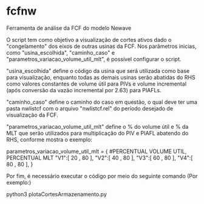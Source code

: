 # fcfnw
Ferramenta de análise da FCF do modelo Newave

O script tem como objetivo a visualização de cortes ativos dado o "congelamento" dos eixos de outras usinas da FCF. Nos parâmetros inicias, como "usina_escolhida", "caminho_caso" e "parametros_variacao_volume_util_mlt", é possível configurar o script. 

"usina_escolhida" define o código da usina que será utilizada como base para visualização, enquanto todas as demais usinas serão abatidas do RHS como valores constantes de volume útil para PIVs e volume incremental (após conversão da vazão incremental por 2.63) para PIAFLs.

"caminho_caso" define o caminho do caso em questão, o qual deve ter uma pasta nwlistcf com o arquivo "nwlistcf.rel" do período desejado de visualização da FCF.

"parametros_variacao_volume_util_mlt" define o % do volume útil e % da MLT que serão utilizados para multiplicação do PIV e PIAFL abatendo do RHS, conforme mostra o exemplo:

parametros_variacao_volume_util_mlt = {
    #PERCENTUAL VOLUME UTIL,     PERCENTUAL MLT
    "V1":[            20          ,   80            ],
    "V2":[            40          ,   80            ],
    "V3":[            60          ,   80            ],
    "V4":[            80          ,   80            ],
}

Por fim, é necessário executar o código por meio do seguinte comando (Por exemplo:)

python3 plotaCortesArmazenamento.py